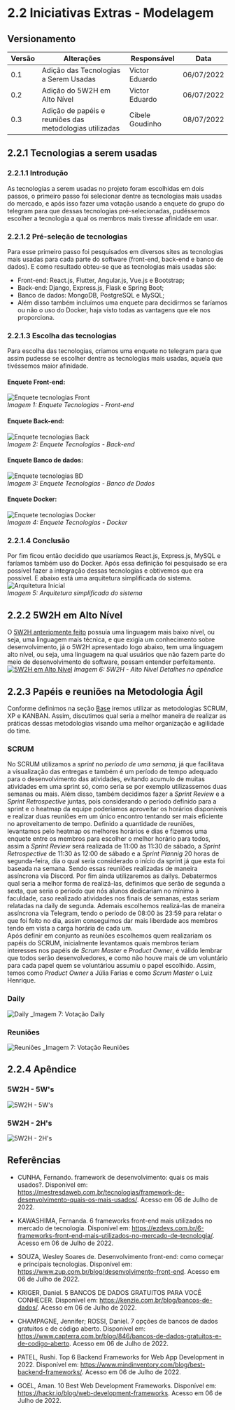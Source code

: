 # 2.2 Iniciativas Extras - Modelagem
## Versionamento

| Versão | Alterações  | Responsável | Data |
| ------ | ------- | --------------- | ---- |
| 0.1    | Adição das Tecnologias a Serem Usadas | Victor Eduardo | 06/07/2022 |
| 0.2    | Adição do 5W2H em Alto Nível | Victor Eduardo | 06/07/2022 |
| 0.3    | Adição de papéis e reuniões das metodologias utilizadas | Cibele Goudinho | 08/07/2022 |

## 2.2.1 Tecnologias a serem usadas
### 2.2.1.1 Introdução

As tecnologias a serem usadas no projeto foram escolhidas em dois passos, o primeiro passo foi selecionar dentre as tecnologias mais usadas do mercado, e após isso fazer uma votação usando a enquete do grupo do telegram para que dessas tecnologias pré-selecionadas, pudéssemos escolher a tecnologia a qual os membros mais tivesse afinidade em usar.

### 2.2.1.2 Pré-seleção de tecnologias
Para esse primeiro passo foi pesquisados em diversos sites as tecnologias mais usadas para cada parte do software (front-end, back-end e banco de dados). E como resultado obteu-se que as tecnologias mais usadas são:
- Front-end: React.js, Flutter, Angular.js, Vue.js e Bootstrap;
- Back-end: Django, Express.js, Flask e Spring Boot;
- Banco de dados: MongoDB, PostgreSQL e MySQL;  
- Além disso também incluímos uma enquete para decidirmos se faríamos ou não o uso do Docker, haja visto todas as vantagens que ele nos proporciona.

### 2.2.1.3 Escolha das tecnologias
Para escolha das tecnologias, criamos uma enquete no telegram para que assim pudesse se escolher dentre as tecnologias mais usadas, aquela que tivéssemos maior afinidade.
#### Enquete Front-end:
![Enquete tecnologias Front](../imgs/Enquete-tecnologias-front.png)  
_Imagem 1: Enquete Tecnologias - Front-end_
#### Enquete Back-end:
![Enquete tecnologias Back](../imgs/Enquete-tecnologias-back.png)  
_Imagem 2: Enquete Tecnologias - Back-end_
#### Enquete Banco de dados:
![Enquete tecnologias BD](../imgs/Enquete-tecnologias-BD.png)  
_Imagem 3: Enquete Tecnologias - Banco de Dados_
#### Enquete Docker:
![Enquete tecnologias Docker](../imgs/Enquete-tecnologias-Docker.png)  
_Imagem 4: Enquete Tecnologias - Docker_

### 2.2.1.4 Conclusão
Por fim ficou então decidido que usaríamos React.js, Express.js, MySQL e faríamos também uso do Docker. Após essa definição foi pesquisado se era possível fazer a integração dessas tecnologias e obtivemos que era possível. E abaixo está uma arquitetura simplificada do sistema.
![Arquitetura Inicial](../imgs/Arquitetura-inicial.png)  
_Imagem 5: Arquitetura simplificada do sistema_

## 2.2.2 5W2H em Alto Nível
O [5W2H anteriomente feito](https://unbarqdsw2022-1.github.io/2022.1_G2_DonAct/#/Base/1.1.AbordagemNaoEspecifica?id=_5w2h-vis%c3%a3o-geral) possuía uma linguagem mais baixo nível, ou seja, uma linguagem mais técnica, e que exigia um conhecimento sobre desenvolvimento, já o 5W2H apresentado logo abaixo, tem uma linguagem alto nível, ou seja, uma linguagem na qual usuários que não fazem parte do meio de desenvolvimento de software, possam entender perfeitamente.
[![5W2H em Alto Nível](../imgs/5H2W_Alto_Nivel.png)](/Modelagem/2.2.IniciativasExtras?id=_5w2h-5w39s)
_Imagem 6: 5W2H - Alto Nível_
_Detalhes no apêndice_

## 2.2.3 Papéis e reuniões na Metodologia Ágil
Conforme definimos na seção [Base](/Base/1.2.ProcessosMetodologiasAbordagens?id=_122-metodologias-Ágeis) iremos utilizar as metodologias SCRUM, XP e KANBAN. Assim, discutimos qual seria a melhor maneira de realizar as práticas dessas metodologias visando uma melhor organização e agilidade do time. 

### SCRUM   
No SCRUM utilizamos a *sprint* no *período de uma semana*, já que facilitava a visualização das entregas e também é um período de tempo adequado para o desenvolvimento das atividades, evitando acumulo de muitas atividades em uma sprint só, como seria se por exemplo utilizassemos duas semanas ou mais. 
Além disso, também decidimos fazer a *Sprint Review* e a *Sprint Retrospective* juntas, pois considerando o período definido para a sprint e o heatmap da equipe poderiamos aproveitar os horários disponíveis e realizar duas reuniões em um único encontro tentando ser mais eficiente no aproveitamento de tempo. Definido a quantidade de reuniões, levantamos pelo heatmap os melhores horários e dias e fizemos uma enquete entre os membros para escolher o melhor horário para todos, assim a *Sprint Review* será realizada de 11:00 às 11:30 de sábado, a *Sprint Retrospective* de 11:30 às 12:00 de sábado e a *Sprint Plannig* 20 horas de segunda-feira, dia o qual seria considerado o início da sprint já que esta foi baseada na semana. Sendo essas reuniões realizadas de maneira assíncrona via Discord.
Por fim ainda utilizaremos as dailys. Debatermos qual seria a melhor forma de realizá-las, definimos que serão de segunda a sexta, que seria o período que nós alunos dedicariam no mínimo à faculdade, caso realizado atividades nos finais de semanas, estas seriam relatadas na daily de segunda. Ademais escolhemos realizá-las de maneira assíncrona via Telegram, tendo o período de 08:00 às 23:59 para relatar o que foi feito no dia, assim conseguimos dar mais liberdade aos membros tendo em vista a carga horária de cada um.   
Após definir em conjunto as reuniões escolhemos quem realizariam os papéis do SCRUM, inicialmente levantamos quais membros teriam interesses nos papéis de *Scrum Master* e *Product Owner*, é válido lembrar que todos serão desenvolvedores, e como não houve mais de um voluntário para cada papel quem se voluntáriou assumiu o papel escolhido. Assim, temos como *Product Owner* a Júlia Farias e como *Scrum Master* o Luiz Henrique.

### Daily
![Daily](../imgs/daily.jpg)
_Imagem 7: Votação Daily

### Reuniões
![Reuniões](../imgs/reunioes.jpg)
_Imagem 7: Votação Reuniões

## 2.2.4 Apêndice
### 5W2H - 5W's
![5W2H - 5W's](../imgs/5H2W_Alto_Nivel%20-%20zoom1.png)
### 5W2H - 2H's
![5W2H - 2H's](../imgs/5H2W_Alto_Nivel%20-%20zoom2.png)

## Referências
- CUNHA, Fernando. framework de desenvolvimento: quais os mais usados?. Disponível em: <https://mestresdaweb.com.br/tecnologias/framework-de-desenvolvimento-quais-os-mais-usados/>. Acesso em 06 de Julho de 2022.

- KAWASHIMA, Fernanda. 6 frameworks front-end mais utilizados no mercado de tecnologia. Disponível em: <https://ezdevs.com.br/6-frameworks-front-end-mais-utilizados-no-mercado-de-tecnologia/>. Acesso em 06 de Julho de 2022.

- SOUZA, Wesley Soares de. Desenvolvimento front-end: como começar e principais tecnologias. Disponível em: <https://www.zup.com.br/blog/desenvolvimento-front-end>. Acesso em 06 de Julho de 2022.

- KRIGER, Daniel. 5 BANCOS DE DADOS GRATUITOS PARA VOCÊ CONHECER. Disponível em: <https://kenzie.com.br/blog/bancos-de-dados/>. Acesso em 06 de Julho de 2022.

- CHAMPAGNE, Jennifer; ROSSI, Daniel. 7 opções de bancos de dados gratuitos e de código aberto. Disponível em: <https://www.capterra.com.br/blog/846/bancos-de-dados-gratuitos-e-de-codigo-aberto>. Acesso em 06 de Julho de 2022.

- PATEL, Rushi. Top 6 Backend Frameworks for Web App Development in 2022. Disponível em: <https://www.mindinventory.com/blog/best-backend-frameworks/>. Acesso em 06 de Julho de 2022.

- GOEL, Aman. 10 Best Web Development Frameworks. Disponível em: <https://hackr.io/blog/web-development-frameworks>. Acesso em 06 de Julho de 2022.
